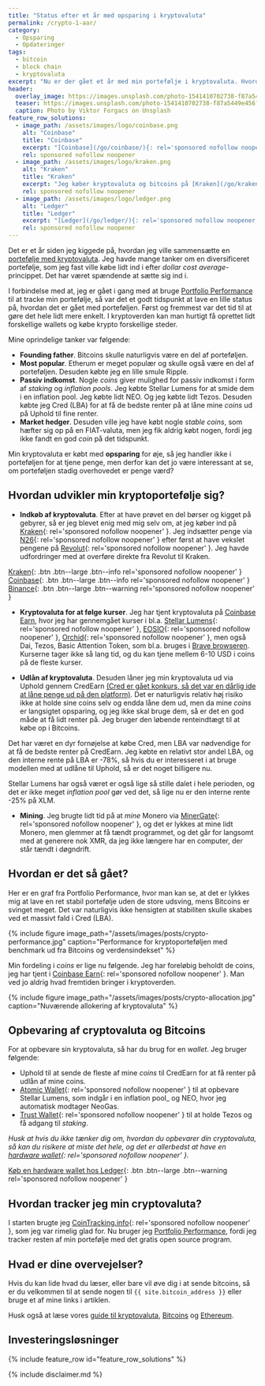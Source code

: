 ```yaml
---
title: "Status efter et år med opsparing i kryptovaluta"
permalink: /crypto-1-aar/
category:
  - Opsparing
  - Opdateringer
tags:
  - bitcoin
  - block chain
  - kryptovaluta
excerpt: "Nu er der gået et år med min portefølje i kryptovaluta. Hvordan har min kryptoportefølje udviklet sig?"
header:
  overlay_image: https://images.unsplash.com/photo-1541410702738-f87a5449e456?ixlib=rb-1.2.1&ixid=eyJhcHBfaWQiOjEyMDd9&auto=format&fit=crop&w=1500&q=5
  teaser: https://images.unsplash.com/photo-1541410702738-f87a5449e456?ixlib=rb-1.2.1&ixid=eyJhcHBfaWQiOjEyMDd9&auto=format&fit=crop&w=400&q=5
  caption: Photo by Viktor Forgacs on Unsplash
feature_row_solutions:
  - image_path: /assets/images/logo/coinbase.png
    alt: "Coinbase"
    title: "Coinbase"
    excerpt: "[Coinbase](/go/coinbase/){: rel='sponsored nofollow noopener' } har et rigtig godt _Earn_-program, hvor jeg flere gange har lært meget om forskellige krypotvalutaer. Du får op til 66 DKK Bitcoins ved at købe på Coinbase med [mit link](/go/coinbase/){: rel='sponsored nofollow noopener' }."
    rel: sponsored nofollow noopener
  - image_path: /assets/images/logo/kraken.png
    alt: "Kraken"
    title: "Kraken"
    excerpt: "Jeg køber kryptovaluta og bitcoins på [Kraken](/go/kraken/){: rel='sponsored nofollow noopener' }, som er den billigeste kryptobørs, jeg har kunnet finde. Den er ret let at bruge."
    rel: sponsored nofollow noopener
  - image_path: /assets/images/logo/ledger.png
    alt: "Ledger"
    title: "Ledger"
    excerpt: "[Ledger](/go/ledger/){: rel='sponsored nofollow noopener' } er en hardware wallet til dine kryptovalutaer. Det er helt nødvendigt, hvis du tager sikkerheden seriøst."
    rel: sponsored nofollow noopener
---
```


Det er et år siden jeg kiggede på, hvordan jeg ville sammensætte en [portefølje med kryptovaluta](/krypto-portfolio/). Jeg havde mange tanker om en diversificeret portefølje, som jeg fast ville købe lidt ind i efter _dollar cost average_-princippet. Det har været spændende at sætte sig ind i.

I forbindelse med at, jeg er gået i gang med at bruge [Portfolio Performance](/hvordan-tracker-jeg-min-portefolje/) til at tracke min portefølje, så var det et godt tidspunkt at lave en lille status på, hvordan det er gået med porteføljen. Først og fremmest var det tid til at gøre det hele lidt mere enkelt. I kryptoverden kan man hurtigt få oprettet lidt forskellige wallets og købe krypto forskellige steder.

Mine oprindelige tanker var følgende:

- **Founding father**. Bitcoins skulle naturligvis være en del af porteføljen.
- **Most popular**. Etherum er meget populær og skulle også være en del af porteføljen. Desuden købte jeg en lille smule Ripple.
- **Passiv indkomst**. Nogle _coins_ giver mulighed for passiv indkomst i form af _staking_ og _inflation pools_. Jeg købte Stellar Lumens for at smide dem i en inflation pool. Jeg købte lidt NEO. Og jeg købte lidt Tezos. Desuden købte jeg Cred (LBA) for at få de bedste renter på at låne mine _coins_ ud på Uphold til fine renter.
- **Market hedger**. Desuden ville jeg have købt nogle _stable coins_, som hæfter sig op på en FIAT-valuta, men jeg fik aldrig købt nogen, fordi jeg ikke fandt en god _coin_ på det tidspunkt.

Min kryptovaluta er købt med **opsparing** for øje, så jeg handler ikke i porteføljen for at tjene penge, men derfor kan det jo være interessant at se, om porteføljen stadig overhovedet er penge værd?

## Hvordan udvikler min kryptoportefølje sig?

- **Indkøb af kryptovaluta**. Efter at have prøvet en del børser og kigget på gebyrer, så er jeg blevet enig med mig selv om, at jeg køber ind på [Kraken](/go/kraken/){: rel='sponsored nofollow noopener' }. Jeg indsætter penge via [N26](/go/n26/){: rel='sponsored nofollow noopener' } efter først at have vekslet pengene på [Revolut](/go/revolut/){: rel='sponsored nofollow noopener' }. Jeg havde udfordringer med at overføre direkte fra Revolut til Kraken.

[Kraken](/go/kraken/){: .btn .btn--large .btn--info rel='sponsored nofollow noopener' } [Coinbase](/go/coinbase/){: .btn .btn--large .btn--info rel='sponsored nofollow noopener' } [Binance](/go/binance/){: .btn .btn--large .btn--warning rel='sponsored nofollow noopener' }

- **Kryptovaluta for at følge kurser**. Jeg har tjent kryptovaluta på [Coinbase Earn](/coinbase-earn/), hvor jeg har gennemgået kurser i bl.a. [Stellar Lumens](https://coinbase.com/earn/xlm/invite/cxq453w7){: rel='sponsored nofollow noopener' }, [EOSIO](https://coinbase.com/earn/eos/invite/cjdkm8sp){: rel='sponsored nofollow noopener' }, [Orchid](https://coinbase.com/earn/oxt/invite/pc1gh5xs){: rel='sponsored nofollow noopener' }, men også Dai, Tezos, Basic Attention Token, som bl.a. bruges i [Brave browseren](/brave-anmeldelse/). Kurserne tager ikke så lang tid, og du kan tjene mellem 6-10 USD i coins på de fleste kurser.

- **Udlån af kryptovaluta**. Desuden låner jeg min kryptovaluta ud via Uphold gennem CredEarn <ins>(Cred er gået konkurs, så det var en dårlig ide at låne penge ud på den platform)</ins>. Det er naturligvis relativ høj risiko ikke at holde sine coins selv og endda låne dem ud, men da mine _coins_ er langsigtet opsparing, og jeg ikke skal bruge dem, så er det en god måde at få lidt renter på. Jeg bruger den løbende renteindtægt til at købe op i Bitcoins.

Det har været en dyr fornøjelse at købe Cred, men LBA var nødvendige for at få de bedste renter på CredEarn. Jeg købte en relativt stor andel LBA, og den interne rente på LBA er -78%, så hvis du er interesseret i at bruge modellen med at udlåne til Uphold, så er det noget billigere nu.

Stellar Lumens har også været er også lige så stille dalet i hele perioden, og det er ikke meget _inflation pool_ gør ved det, så lige nu er den interne rente -25% på XLM. 

- **Mining**. Jeg brugte lidt tid på at _mine_ Monero via [MinerGate](/go/minergate/){: rel='sponsored nofollow noopener' }, og det er lykkes at mine lidt Monero, men glemmer at få tændt programmet, og det går for langsomt med at generere nok XMR, da jeg ikke længere har en computer, der står tændt i døgndrift.

## Hvordan er det så gået?

Her er en graf fra Portfolio Performance, hvor man kan se, at det er lykkes mig at lave en ret stabil portefølje uden de store udsving, mens Bitcoins er svinget meget. Det var naturligvis ikke hensigten at stabiliten skulle skabes ved et massivt fald i Cred (LBA).

{% include figure image_path="/assets/images/posts/crypto-performance.jpg" caption="Performance for kryptoporteføljen med benchmark ud fra Bitcoins og verdensindekset" %}

Min fordeling i _coins_ er lige nu følgende. Jeg har foreløbig beholdt de coins, jeg har tjent i [Coinbase Earn](/go/coinbase/){: rel='sponsored nofollow noopener' }. Man ved jo aldrig hvad fremtiden bringer i kryptoverden.

{% include figure image_path="/assets/images/posts/crypto-allocation.jpg" caption="Nuværende allokering af kryptovaluta" %}

## Opbevaring af cryptovaluta og Bitcoins

For at opbevare sin kryptovaluta, så har du brug for en _wallet_. Jeg bruger følgende:

- Uphold til at sende de fleste af mine _coins_ til CredEarn for at få renter på udlån af mine coins.
- [Atomic Wallet](/go/atomicwallet/){: rel='sponsored nofollow noopener' } til at opbevare Stellar Lumens, som indgår i en inflation pool_ og NEO, hvor jeg automatisk modtager NeoGas.
- [Trust Wallet](/go/trustwallet/){: rel='sponsored nofollow noopener' } til at holde Tezos og få adgang til _staking_.

_Husk at hvis du ikke tænker dig om, hvordan du opbevarer din cryptovaluta, så kan du risikere at miste det hele, og det er allerbedst at have en [hardware wallet](/go/ledger/){: rel='sponsored nofollow noopener' }._

[Køb en hardware wallet hos Ledger](/go/ledger/){: .btn .btn--large .btn--warning rel='sponsored nofollow noopener' }

## Hvordan tracker jeg min cryptovaluta?

I starten brugte jeg [CoinTracking.info](/go/cointracking/){: rel='sponsored nofollow noopener' }, som jeg var rimelig glad for. Nu bruger jeg [Portfolio Performance](/hvordan-tracker-jeg-min-portefolje/), fordi jeg tracker resten af min portefølje med det gratis open source program.

## Hvad er dine overvejelser?

Hvis du kan lide hvad du læser, eller bare vil øve dig i at sende bitcoins, så er du velkommen til at sende nogen til `{{ site.bitcoin_address }}` eller bruge et af mine links i artiklen.

Husk også at læse vores [guide til kryptovaluta](/kryptovaluta/), [Bitcoins](/bitcoins/) og [Ethereum](/ethereum/).

## Investeringsløsninger

{% include feature_row id="feature_row_solutions" %}

{% include disclaimer.md %}

